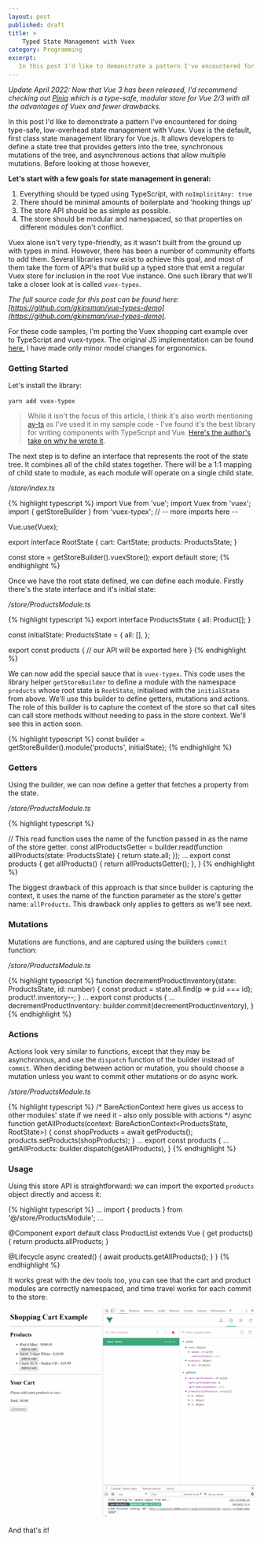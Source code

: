```yaml
---
layout: post
published: draft
title: >
    Typed State Management with Vuex
category: Programming
excerpt:
   In this post I'd like to demonstrate a pattern I've encountered for doing type-safe, low-overhead state management with Vuex.
---
```


_Update April 2022: Now that Vue 3 has been released, I'd recommend checking out [Pinia](https://pinia.vuejs.org/) which is a type-safe, modular store for Vue 2/3 with all the advantages of Vuex and fewer drawbacks._


In this post I'd like to demonstrate a pattern I've encountered for doing type-safe, low-overhead state management with Vuex. Vuex is the default, first class state management library for Vue.js. It allows developers to define a state tree that provides getters into the tree, synchronous mutations of the tree, and asynchronous actions that allow multiple mutations. Before looking at those however,

**Let's start with a few goals for state management in general:**

1. Everything should be typed using TypeScript, with `noImplicitAny: true`
2. There should be minimal amounts of boilerplate and 'hooking things up'
3. The store API should be as simple as possible.
4. The store should be modular and namespaced, so that properties on different modules don't conflict.

Vuex alone isn't very type-friendly, as it wasn't built from the ground up with types in mind. However, there has been a number of community efforts to add them. Several libraries now exist to achieve this goal, and most of them take the form of API's that build up a typed store that emit a regular Vuex store for inclusion in the root Vue instance. One such library that we'll take a closer look at is called `vuex-typex`.



*The full source code for this post can be found here: [https://github.com/gkinsman/vue-types-demo](https://github.com/gkinsman/vue-types-demo).*



For these code samples, I'm porting the Vuex shopping cart example over to TypeScript and vuex-typex. The original JS implementation can be found [here.](https://github.com/vuejs/vuex/tree/dev/examples/shopping-cart) I have made only minor model changes for ergonomics.

### Getting Started

Let's install the library:

`yarn add vuex-typex`

> While it isn't the focus of this article, I think it's also worth mentioning [av-ts](https://github.com/HerringtonDarkholme/av-ts)  as I've used it in my sample code - I've found it's  the best library for writing components with TypeScript and Vue. [Here's the author's take on why he wrote it](https://herringtondarkholme.github.io/2016/11/01/how-to-choose-vue-library/).

The next step is to define an interface that represents the root of the state tree. It combines all of the child states together. There will be a 1:1 mapping of child state to module, as each module will operate on a single child state.

*/store/index.ts*

{% highlight typescript %}
import Vue from 'vue';
import Vuex from 'vuex';
import { getStoreBuilder } from 'vuex-typex';
// -- more imports here --

Vue.use(Vuex);

export interface RootState {
    cart: CartState;
    products: ProductsState;
}

const store = getStoreBuilder<RootState>().vuexStore();
export default store;
{% endhighlight %}

Once we have the root state defined, we can define each module. Firstly there's the state interface and it's initial state:

*/store/ProductsModule.ts*

{% highlight typescript %}
export interface ProductsState {
    all: Product[];
}

const initialState: ProductsState = {
    all: [],
};

export const products {
    // our API will be exported here
}
{% endhighlight %}

We can now add the special sauce that is `vuex-typex`. This code uses the library helper `getStoreBuilder` to define a module with the namespace `products` whose root state is `RootState`, initialised with the `initialState` from above. We'll use this builder to define getters, mutations and actions. The role of this builder is to capture the context of the store so that call sites can call store methods without needing to pass in the store context. We'll see this in action soon.

{% highlight typescript %}
const builder = getStoreBuilder<RootState>().module('products', initialState);
{% endhighlight %}

### Getters

Using the builder, we can now define a getter that fetches a property from the state.

*/store/ProductsModule.ts*

{% highlight typescript %}

// This read function uses the name of the function passed in as the name of the store getter.
const allProductsGetter = builder.read(function allProducts(state: ProductsState) { 
    return state.all; 
});
...
export const products {
    get allProducts() { return allProductsGetter(); },
}
{% endhighlight %}

The biggest drawback of this approach is that since builder is capturing the context, it uses the name of the function parameter as the store's getter name: `allProducts`. This drawback only applies to getters as we'll see next.

### Mutations

Mutations are functions, and are captured using the builders `commit` function:

*/store/ProductsModule.ts*

{% highlight typescript %}
function decrementProductInventory(state: ProductsState, id: number) {
    const product = state.all.find(p => p.id === id);
    product!.inventory--;
}
...
export const products {
    ...
    decrementProductInventory: builder.commit(decrementProductInventory),
}
{% endhighlight %}



### Actions

Actions look very similar to functions, except that they may be asynchronous, and use the `dispatch` function of the builder instead of `commit`. When deciding between action or mutation, you should choose a mutation unless you want to commit other mutations or do async work.

*/store/ProductsModule.ts*

{% highlight typescript %}
/* BareActionContext here gives us access to other modules' state if we need it - also only possible with actions */
async function getAllProducts(context: BareActionContext<ProductsState, RootState>) {
    const shopProducts = await getProducts();
    products.setProducts(shopProducts);
}
...
export const products {
    ...
    getAllProducts: builder.dispatch(getAllProducts),
}
{% endhighlight %}



### Usage

Using this store API is straightforward: we can import the exported `products` object directly and access it:

{% highlight typescript %}
...
import { products } from '@/store/ProductsModule';
...

@Component
export default class ProductList extends Vue {
  get products() {
    return products.allProducts;
  }

  @Lifecycle
  async created() {
    await products.getAllProducts();
  }
}
{% endhighlight %}

It works great with the dev tools too, you can see that the cart and product modules are correctly namespaced, and time travel works for each commit to the store:

![](/images/Vuex-chrome.gif)



And that's it!

